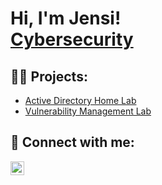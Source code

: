 <h1>Hi, I'm Jensi! <br/><a href="https://github.com/jensithao"> <a href="https://www.linkedin.com/in/jensithao/">Cybersecurity</a></h1>

<h2>👨‍💻 Projects:</h2>

  - [Active Directory Home Lab](https://github.com/jensithao/ActiveDirectoryLab) <br/>
  - [Vulnerability Management Lab]((https://github.com/jensithao/Vulnerability-Management-Lab))



<h2> 🤳 Connect with me:</h2>

[<img align="left" alt="JensiThao | LinkedIn" width="22px" src="https://upload.wikimedia.org/wikipedia/commons/8/81/LinkedIn_icon.svg" />][linkedin]

[linkedin]: https://linkedin.com/in/jensithao


<!--
**joshmadakor1/joshmadakor1** is a ✨ _special_ ✨ repository because its `README.md` (this file) appears on your GitHub profile.

Here are some ideas to get you started:

- 🔭 I’m currently working on ...
- 🌱 I’m currently learning ...
- 👯 I’m looking to collaborate on ...
- 🤔 I’m looking for help with ...
- 💬 Ask me about ...
- 📫 How to reach me: ...
- 😄 Pronouns: ...
- ⚡ Fun fact: ...
-->
